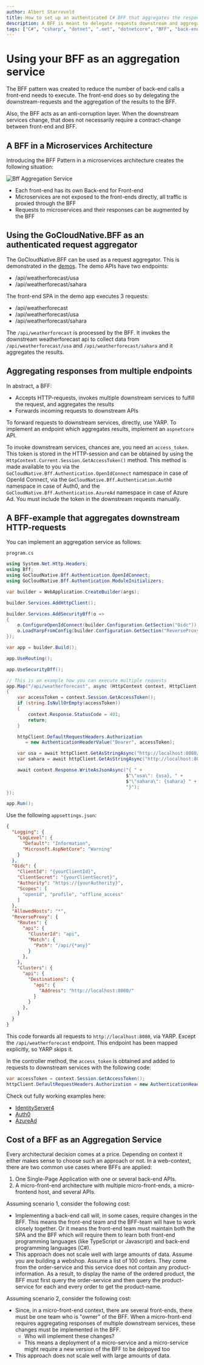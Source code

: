 ```yaml
---
author: Albert Starreveld
title: How to set up an authenticated C# BFF that aggregates the responses of downstream requests.
description: A BFF is meant to delegate requests downstream and aggregate the results. When these APIs require authentication and when the authentication is handled by the BFF, than the BFF must include the access_token in the downstream requests. This article describes how this works and how to implement it.
tags: ["C#", "csharp", "dotnet", ".net", "dotnetcore", "BFF", "back-end for front-end", "authentication", "authorization", "access_token", "microservices"]
---
```


# Using your BFF as an aggregation service

The BFF pattern was created to reduce the number of back-end calls a front-end needs to execute. The front-end does so by delegating the downstream-requests and the aggregation of the results to the BFF.

Also, the BFF acts as an anti-corruption layer. When the downstream services change, that does not necessarily require a contract-change between front-end and BFF.

## A BFF in a Microservices Architecture

Introducing the BFF Pattern in a microservices architecture creates the following situation:

![Bff Aggregation Service](https://miro.medium.com/v2/resize:fit:720/format:webp/1*7qkKsi2RpsbWT3ChnYW6Vw.png)

* Each front-end has its own Back-end for Front-end
* Microservices are not exposed to the front-ends directly, all traffic is proxied through the BFF
* Requests to microservices and their responses can be augmented by the BFF

## Using the GoCloudNative.BFF as an authenticated request aggregator

The GoCloudNative.BFF can be used as a request aggregator. This is demonstrated in the [demos](https://github.com/thecloudnativewebapp/GoCloudNative.Bff/tree/main/docs/demos). The demo APIs have two endpoints:

* /api/weatherforecast/usa
* /api/weatherforecast/sahara

The front-end SPA in the demo app executes 3 requests:

* /api/weatherforecast
* /api/weatherforecast/usa
* /api/weatherforecast/sahara

The `/api/weatherforecast` is processed by the BFF. It invokes the downstream weatherforecast api to collect data from `/api/weatherforecast/usa` and `/api/weatherforecast/sahara` and it aggregates the results.

## Aggregating responses from multiple endpoints

In abstract, a BFF:

* Accepts HTTP-requests, invokes multiple downstream services to fulfill the request, and aggregates the results 
* Forwards incoming requests to downstream APIs

To forward requests to downstream services, directly, use YARP. To implement an endpoint which aggregates results, implement an `aspnetcore` API. 

To invoke downstream services, chances are, you need an `access_token`. This token is stored in the HTTP-session and can be obtained by using the `HttpContext.Current.Session.GetAccessToken()` method. This method is made available to you via the `GoCloudNative.Bff.Authentication.OpenIdConnect` namespace in case of OpenId Connect, via the `GoCloudNative.Bff.Authentication.Auth0` namespace in case of Auth0, and the `GoCloudNative.Bff.Authentication.AzureAd` namespace in case of Azure Ad. You must include the token in the downstream requests manually. 

## A BFF-example that aggregates downstream HTTP-requests

You can implement an aggregation service as follows:

`program.cs`

```csharp
using System.Net.Http.Headers;
using Bff;
using GoCloudNative.Bff.Authentication.OpenIdConnect;
using GoCloudNative.Bff.Authentication.ModuleInitializers;

var builder = WebApplication.CreateBuilder(args);

builder.Services.AddHttpClient();

builder.Services.AddSecurityBff(o =>
{
    o.ConfigureOpenIdConnect(builder.Configuration.GetSection("Oidc"));
    o.LoadYarpFromConfig(builder.Configuration.GetSection("ReverseProxy"));
});

var app = builder.Build();

app.UseRouting();

app.UseSecurityBff();

// This is an example how you can execute multiple requests 
app.Map("/api/weatherforecast", async (HttpContext context, HttpClient httpClient) =>
{
    var accessToken = context.Session.GetAccessToken();
    if (string.IsNullOrEmpty(accessToken))
    {
        context.Response.StatusCode = 401;
        return;
    }

    httpClient.DefaultRequestHeaders.Authorization 
       = new AuthenticationHeaderValue("Bearer", accessToken);

    var usa = await httpClient.GetAsStringAsync("http://localhost:8080/api/weatherforecast/usa");
    var sahara = await httpClient.GetAsStringAsync("http://localhost:8080/api/weatherforecast/sahara");

    await context.Response.WriteAsJsonAsync("{ " +
                                            $"\"usa\": {usa}, " +
                                            $"\"sahara\": {sahara} " +
                                            "}");
});

app.Run();
```

Use the following `appsettings.json`:

```json
{
  "Logging": {
    "LogLevel": {
      "Default": "Information",
      "Microsoft.AspNetCore": "Warning"
    }
  },
  "Oidc": {
    "ClientId": "{yourClientId}",
    "ClientSecret": "{yourClientSecret}",
    "Authority": "https://{yourAuthority}",
    "Scopes": [
      "openid", "profile", "offline_access"
    ]
  },
  "AllowedHosts": "*",
  "ReverseProxy": {
    "Routes": {
      "api": {
        "ClusterId": "api",
        "Match": {
          "Path": "/api/{*any}"
        }
      },
    },
    "Clusters": {
      "api": {
        "Destinations": {
          "api": {
            "Address": "http://localhost:8080/"
          }
        }
      },
    }
  }
}
```

This code forwards all requests to `http://localhost:8080`, via YARP. Except the `/api/weatherforecast` endpoint. This endpoint has been mapped explicitly, so YARP skips it. 

In the controller method, the `access_token` is obtained and added to requests to downstream services with the following code:

```csharp
var accessToken = context.Session.GetAccessToken();
httpClient.DefaultRequestHeaders.Authorization = new AuthenticationHeaderValue("Bearer", accessToken);
```

Check out fully working examples here:

- [IdentityServer4](https://github.com/thecloudnativewebapp/GoCloudNative.Bff/tree/main/docs/demos/IdentityServer4/src)
- [Auth0](https://github.com/thecloudnativewebapp/GoCloudNative.Bff/tree/main/docs/demos/Auth0/src)
- [AzureAd](https://github.com/thecloudnativewebapp/GoCloudNative.Bff/tree/main/docs/demos/AzureAd/src)

## Cost of a BFF as an Aggregation Service

Every architectural decision comes at a price. Depending on context it either makes sense to choose such an approach or not. In a web-context, there are two common use cases where BFFs are applied:

1. One Single-Page Application with one or several back-end APIs.
2. A micro-front-end architecture with multiple micro-front-ends, a micro-frontend host, and several APIs. 

Assuming scenario 1, consider the following cost:

* Implementing a back-end call will, in some cases, require changes in the BFF. This means the front-end team and the BFF-team will have to work closely together. Or it means the front-end team must maintain both the SPA and the BFF which will require them to learn both front-end programming languages (like TypeScript or Javascript) and back-end programming languages (C#).
* This approach does not scale well with large amounts of data. Assume you are building a webshop. Assume a list of 100 orders. They come from the order-service and this service does not contain any product-information. As a result, to display the name of the ordered product, the BFF must first query the order-service and then query the product-service for each and every order to get the product-name.

Assuming scenario 2, consider the following cost:

* Since, in a micro-front-end context, there are several front-ends, there must be one team who is "owner" of the BFF. When a micro-front-end requires aggregating responses of multiple downstream services, these changes must be implemented in the BFF.
    * Who will implement these changes?
    * This means a deployment of a micro-service and a micro-service might require a new version of the BFF to be delpoyed too
* This approach does not scale well with large amounts of data.
